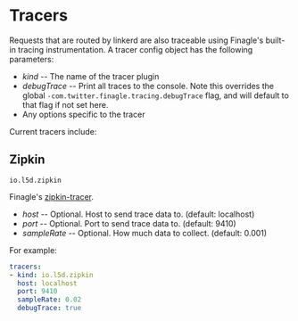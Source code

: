 # Tracers

Requests that are routed by linkerd are also traceable using Finagle's built-in
tracing instrumentation.  A tracer config object has the following parameters:

* *kind* -- The name of the tracer plugin
* *debugTrace* -- Print all traces to the console. Note this overrides the
global `-com.twitter.finagle.tracing.debugTrace` flag, and will default to
that flag if not set here.
* Any options specific to the tracer

Current tracers include:

## Zipkin

`io.l5d.zipkin`

Finagle's [zipkin-tracer](https://github.com/twitter/finagle/tree/develop/finagle-zipkin).

* *host* -- Optional. Host to send trace data to. (default: localhost)
* *port* -- Optional. Port to send trace data to. (default: 9410)
* *sampleRate* -- Optional. How much data to collect. (default: 0.001)

For example:

```yaml
tracers:
- kind: io.l5d.zipkin
  host: localhost
  port: 9410
  sampleRate: 0.02
  debugTrace: true
```
